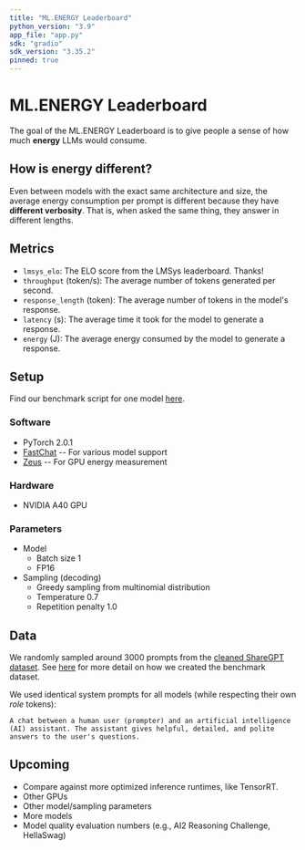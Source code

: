 ```yaml
---
title: "ML.ENERGY Leaderboard"
python_version: "3.9"
app_file: "app.py"
sdk: "gradio"
sdk_version: "3.35.2"
pinned: true
---
```


# ML.ENERGY Leaderboard

The goal of the ML.ENERGY Leaderboard is to give people a sense of how much **energy** LLMs would consume.

## How is energy different?

Even between models with the exact same architecture and size, the average energy consumption per prompt is different because they have **different verbosity**.
That is, when asked the same thing, they answer in different lengths.

## Metrics

- `lmsys_elo`: The ELO score from the LMSys leaderboard. Thanks!
- `throughput` (token/s): The average number of tokens generated per second.
- `response_length` (token): The average number of tokens in the model's response.
- `latency` (s): The average time it took for the model to generate a response.
- `energy` (J): The average energy consumed by the model to generate a response.

## Setup

Find our benchmark script for one model [here](https://github.com/ml-energy/leaderboard/blob/master/benchmark.py).

### Software

- PyTorch 2.0.1
- [FastChat](https://github.com/lm-sys/fastchat) -- For various model support
- [Zeus](https://ml.energy/zeus) -- For GPU energy measurement

### Hardware

- NVIDIA A40 GPU

### Parameters

- Model
  - Batch size 1
  - FP16
- Sampling (decoding)
  - Greedy sampling from multinomial distribution
  - Temperature 0.7
  - Repetition penalty 1.0

## Data

We randomly sampled around 3000 prompts from the [cleaned ShareGPT dataset](https://huggingface.co/datasets/anon8231489123/ShareGPT_Vicuna_unfiltered).
See [here](https://github.com/ml-energy/leaderboard/tree/master/sharegpt) for more detail on how we created the benchmark dataset.

We used identical system prompts for all models (while respecting their own *role* tokens):
```
A chat between a human user (prompter) and an artificial intelligence (AI) assistant. The assistant gives helpful, detailed, and polite answers to the user's questions.
```

## Upcoming

- Compare against more optimized inference runtimes, like TensorRT.
- Other GPUs
- Other model/sampling parameters
- More models
- Model quality evaluation numbers (e.g., AI2 Reasoning Challenge, HellaSwag)
